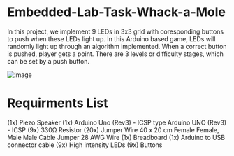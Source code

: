 # Embedded-Lab-Task-Whack-a-Mole
In this project, we implement 9 LEDs in 3x3 grid with coresponding buttons to push when these LEDs light up. In this Arduino based game, 
LEDs will randomly light up through an algorithm implemented. When a correct button is pushed, player gets a point. There are 3 levels or difficulty stages,
which can be set by a push button.


![image](https://user-images.githubusercontent.com/107641521/174200899-04afba02-f5ae-47d0-871b-dc4dddaa8138.png)

# Requirments List

(1x) Piezo Speaker
(1x) Arduino Uno (Rev3) - ICSP type Arduino UNO (Rev3) - ICSP
(9x) 330Ω Resistor
(20x) Jumper Wire 40 x 20 cm Female Female, Male Male Cable Jumper 28 AWG Wire
(1x) Breadboard
(1x) Arduino to USB connector cable
(9x) High intensity LEDs
(9x) Buttons




